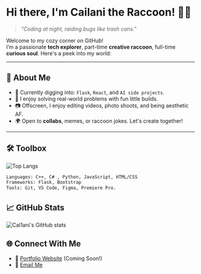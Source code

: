 # Hi there, I'm Cailani the Raccoon! 🦝✨  
> *"Coding at night, raiding bugs like trash cans."*

Welcome to my cozy corner on GitHub!  
I’m a passionate **tech explorer**, part-time **creative raccoon**, full-time **curious soul**. Here's a peek into my world:

---

## 🚀 About Me
- 🌱 Currently digging into: `Flask`, `React`, and `AI side projects`.
- 🧠 I enjoy solving real-world problems with fun little builds.
- 📷 Offscreen, I enjoy editing videos, photo shoots, and being aesthetic AF.
- 🌍 Open to **collabs**, memes, or raccoon jokes. Let's create together!

---

## 🛠️ Toolbox

![Top Langs](https://github-readme-stats.vercel.app/api/top-langs/?username=Cai1ani&layout=compact&theme=transparent)

```bash
Languages: C++, C# , Python, JavaScript, HTML/CSS  
Frameworks: Flask, Bootstrap  
Tools: Git, VS Code, Figma, Premiere Pro.
```


## 📈 GitHub Stats
![Cai1ani's GitHub stats](https://github-readme-stats.vercel.app/api?username=Cai1ani&show_icons=true&theme=transparent)



## 🌐 Connect With Me
- 💼 [Portfolio Website](#) (Coming Soon!)
- 💌 [Email Me](tcjyn0128@gmail.com)
